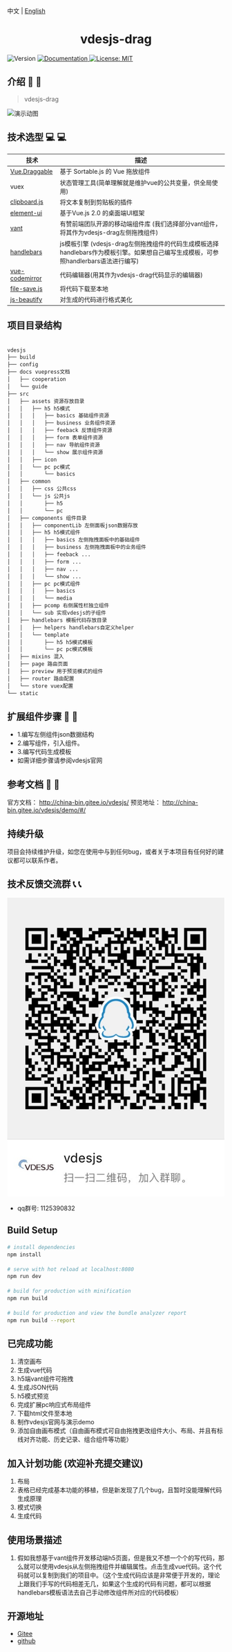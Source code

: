 中文 | [English](./README.en.md)

<h1 align="center">vdesjs-drag</h1>

<p>
  <img alt="Version" src="https://img.shields.io/badge/version-1.1-blue.svg" />
  <a href="https://www.jianshu.com/c/061d0ea33f2d" target="_blank">
    <img alt="Documentation" src="https://img.shields.io/badge/documentation-yes-brightgreen.svg" />
  </a>
  <a href="#" target="_blank">
    <img alt="License: MIT" src="https://img.shields.io/badge/License-MIT-yellow.svg" />
  </a>
</p>

## 介绍 :loudspeaker: :loudspeaker:

> vdesjs-drag

<img src="./src/assets/showHow.gif" alt="演示动图" />


## 技术选型 :computer: :computer:
| 技术                                                             | 描述                                                                                                                           |
| ---------------------------------------------------------------- | ------------------------------------------------------------------------------------------------------------------------------ |
| [Vue.Draggable](https://github.com/SortableJS/Vue.Draggable)     | 基于 Sortable.js 的 Vue 拖放组件                                                                                               |
| vuex                                                             | 状态管理工具(简单理解就是维护vue的公共变量，供全局使用)                                                                        |
| [clipboard.js](https://github.com/zenorocha/clipboard.js)        | 将文本复制到剪贴板的插件                                                                                                       |
| [element-ui](https://element.eleme.cn/#/zh-CN)                   | 基于Vue.js 2.0 的桌面端UI框架                                                                                                  |
| [vant](https://vant-contrib.gitee.io/vant/)                      | 有赞前端团队开源的移动端组件库 (我们选择部分vant组件，将其作为vdesjs-drag左侧拖拽组件)                                              |
| [handlebars](https://github.com/handlebars-lang/handlebars.js)   | js模板引擎 (vdesjs-drag左侧拖拽组件的代码生成模板选择handlebars作为模板引擎。如果想自己编写生成模板，可参照handlerbars语法进行编写) |
| [vue-codemirror](https://github.com/surmon-china/vue-codemirror) | 代码编辑器(用其作为vdesjs-drag代码显示的编辑器)                                                                                     |
|[file-save.js](https://github.com/eligrey/FileSaver.js)| 将代码下载至本地 |
|[js-beautify](https://github.com/beautify-web/js-beautify)| 对生成的代码进行格式美化 |
## 项目目录结构
``` html

vdesjs
├── build
├── config
├── docs vuepress文档
│   ├── cooperation
│   └── guide
├── src
│   ├── assets 资源存放目录
│   │   ├── h5 h5模式
│   │   │   ├── basics 基础组件资源
│   │   │   ├── business 业务组件资源
│   │   │   ├── feeback 反馈组件资源
│   │   │   ├── form 表单组件资源
│   │   │   ├── nav 导航组件资源
│   │   │   └── show 展示组件资源
│   │   ├── icon
│   │   └── pc pc模式
│   │       └── basics
│   ├── common
│   │   ├── css 公共css
│   │   └── js 公共js
│   │       ├── h5
│   │       └── pc
│   ├── components 组件目录
│   │   ├── componentLib 左侧面板json数据存放
│   │   ├── h5 h5模式组件
│   │   │   ├── basics 左侧拖拽面板中的基础组件
│   │   │   ├── business 左侧拖拽面板中的业务组件
│   │   │   ├── feeback ...
│   │   │   ├── form ...
│   │   │   ├── nav ...
│   │   │   └── show ...
│   │   ├── pc pc模式组件
│   │   │   ├── basics
│   │   │   └── media
│   │   ├── pcomp 右侧属性栏独立组件
│   │   └── sub 实现vdesjs的子组件
│   ├── handlebars 模板代码存放目录
│   │   ├── helpers handlebars自定义helper
│   │   └── template
│   │       ├── h5 h5模式模板
│   │       └── pc pc模式模板
│   ├── mixins 混入
│   ├── page 路由页面
│   ├── preview 用于预览模式的组件
│   ├── router 路由配置
│   └── store vuex配置
└── static

```

## 扩展组件步骤 :electric_plug: :electric_plug:
* 1.编写左侧组件json数据结构
* 2.编写组件，引入组件。
* 3.编写代码生成模板
* 如需详细步骤请参阅vdesjs官网

## 参考文档 :notebook: :notebook:
官方文档： http://china-bin.gitee.io/vdesjs/
预览地址： http://china-bin.gitee.io/vdesjs/demo/#/

## 持续升级
项目会持续维护升级，如您在使用中与到任何bug，或者关于本项目有任何好的建议都可以联系作者。


## 技术反馈交流群 :telephone_receiver: :telephone_receiver:
<img src="./src/assets/qqConcat.JPG" alt="1125390832" />

* qq群号: 1125390832


## Build Setup

``` bash
# install dependencies
npm install

# serve with hot reload at localhost:8080
npm run dev

# build for production with minification
npm run build

# build for production and view the bundle analyzer report
npm run build --report
```
## 已完成功能
1. 清空画布
2. 生成vue代码
3. h5端vant组件可拖拽
4. 生成JSON代码
5. h5模式预览
6. 完成扩展pc响应式布局组件
7. 下载html文件至本地
8. 制作vdesjs官网与演示demo
9. 添加自由画布模式（自由画布模式可自由拖拽更改组件大小、布局、并且有标线对齐功能、历史记录、组合组件等功能）

## 加入计划功能 (欢迎补充提交建议)
1. 布局
2. 表格已经完成基本功能的移植，但是新发现了几个bug，且暂时没能理解代码生成原理
3. 模式切换
4. 生成代码

## 使用场景描述
1. 假如我想基于vant组件开发移动端h5页面，但是我又不想一个个的写代码，那么就可以使用vdesjs从左侧拖拽组件并编辑属性。点击生成vue代码。这个代码就可以复制到我们的项目中。（这个生成代码应该是非常便于开发的，理论上跟我们手写的代码相差无几，如果这个生成的代码有问题，都可以根据handlebars模板语法去自己手动修改组件所对应的代码模板）

## 开源地址
* [Gitee](https://gitee.com/china-bin/vdesjs)
* [github](https://github.com/china-bin/vdesjs)
